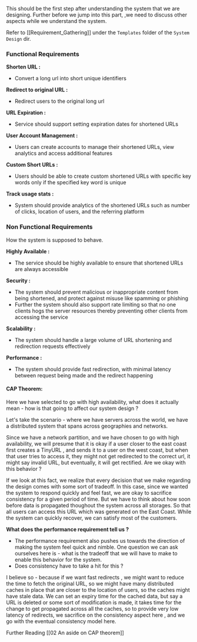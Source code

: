 This should be the first step after understanding the system that we are designing. Further before we jump into this part, ,we need to discuss other aspects while we understand the system. 

Refer to [[Requirement_Gathering]] under the `Templates` folder of the `System Design` dir.

### Functional Requirements

**Shorten URL :** 
- Convert a long url into short unique identifiers

**Redirect to original URL :** 
- Redirect users to the original long url

**URL Expiration :** 
- Service should support setting expiration dates for shortened URLs

**User Account Management :** 
- Users can create accounts to manage their shortened URLs, view analytics and access additional features

**Custom Short URLs :** 
- Users should be able to create custom shortened URLs with specific key words only if the specified key word is unique

**Track usage stats :** 
- System should provide analytics of the shortened URLs such as number of clicks, location of users, and the referring platform

### Non Functional Requirements

How the system is supposed to behave.

**Highly Available :**
- The service should be highly available to ensure that shortened URLs are always accessible

**Security :**
- The system should prevent malicious or inappropriate content from being shortened, and protect against misuse like spamming or phishing
- Further the system should also support rate limiting so that no one clients hogs the server resources thereby preventing other clients from accessing the service

**Scalability :**
- The system should handle a large volume of URL shortening and redirection requests effectively

**Performance :**
- The system should provide fast redirection, with minimal latency between request being made and the redirect happening

#### CAP Theorem:

Here we have selected to go with high availability, what does it actually mean - how is that going to affect our system design ? 

Let's take the scenario - where we have servers across the world, we have a distributed system that spans across geographies and networks. 

Since we have a network partition, and we have chosen to go with high availability, we will presume that it is okay if a user closer to the east coast first creates a TinyURL , and sends it to a user on the west coast, but when that user tries to access it, they might not get redirected to the correct url, it might say invalid URL, but eventually, it will get rectified. Are we okay with this behavior ?

If we look at this fact, we realize that every decision that we make regarding the design comes with some sort of tradeoff. In this case, since we wanted the system to respond quickly and feel fast, we are okay to sacrifice consistency for a given period of time. But we have to think about how soon before data is propagated thoughout the system across all storages. So that all users can access this URL which was generated on the East Coast. While the system can quickly recover, we can satisfy most of the customers.

**What does the performance requirement tell us ?**
- The performance requirement also pushes us towards the direction of making the system feel quick and nimble. One question we can ask ourselves here is - what is the tradeoff that we will have to make to enable this behavior for the system. 
- Does consistency have to take a hit for this ?

I believe so - because if we want fast redirects , we might want to reduce the time to fetch the original URL, so we might have many distributed caches in place that are closer to the location of users, so the caches might have stale data. We can set an expiry time for the cached data, but say a URL is deleted or some sort of modification is made, it takes time for the change to get propagated across all the caches, so to provide very low latency of redirects, we sacrifice on the consistency aspect here , and we go with the eventual consistency model here.

Further Reading [[02 An aside on CAP theorem]]